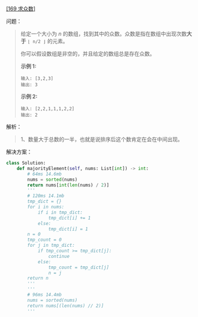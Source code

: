 [[169 求众数]](https://leetcode-cn.com/problems/majority-element/)

问题：

> 给定一个大小为 *n* 的数组，找到其中的众数。众数是指在数组中出现次数**大于** `⌊ n/2 ⌋` 的元素。
>
> 你可以假设数组是非空的，并且给定的数组总是存在众数。
>
> **示例 1:**
>
> ```
> 输入: [3,2,3]
> 输出: 3
> ```
>
> **示例 2:**
>
> ```
> 输入: [2,2,1,1,1,2,2]
> 输出: 2
> ```



解析：

> 1、数量大于总数的一半，也就是说排序后这个数肯定在会在中间出现。



解决方案：

```python
class Solution:
    def majorityElement(self, nums: List[int]) -> int:
        # 64ms 14.6mb
        nums = sorted(nums)
        return nums[int(len(nums) / 2)]
        '''
        # 120ms 14.1mb
        tmp_dict = {}
        for i in nums:
            if i in tmp_dict:
                tmp_dict[i] += 1
            else:
                tmp_dict[i] = 1
        n = 0
        tmp_count = 0
        for j in tmp_dict:
            if tmp_count >= tmp_dict[j]:
                continue
            else:
                tmp_count = tmp_dict[j]
                n = j
        return n
        '''
        '''
        # 96ms 14.4mb
        nums = sorted(nums)
        return nums[(len(nums) // 2)]
        '''
```

